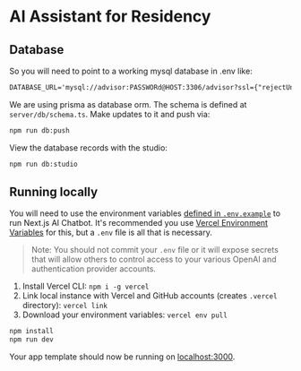 # AI Assistant for Residency

## Database

So you will need to point to a working mysql database in .env like:

```txt
DATABASE_URL='mysql://advisor:PASSWORd@HOST:3306/advisor?ssl={"rejectUnauthorized":false}'
```

We are using prisma as database orm. The schema is defined at `server/db/schema.ts`. Make updates to it and push via:

```bash
npm run db:push
```

View the database records with the studio:

```bash
npm run db:studio
```

## Running locally

You will need to use the environment variables [defined in `.env.example`](.env.example) to run Next.js AI Chatbot. It's recommended you use [Vercel Environment Variables](https://vercel.com/docs/concepts/projects/environment-variables) for this, but a `.env` file is all that is necessary.

> Note: You should not commit your `.env` file or it will expose secrets that will allow others to control access to your various OpenAI and authentication provider accounts.

1. Install Vercel CLI: `npm i -g vercel`
2. Link local instance with Vercel and GitHub accounts (creates `.vercel` directory): `vercel link` 
3. Download your environment variables: `vercel env pull` 

```bash
npm install
npm run dev
```

Your app template should now be running on [localhost:3000](http://localhost:3000/).
